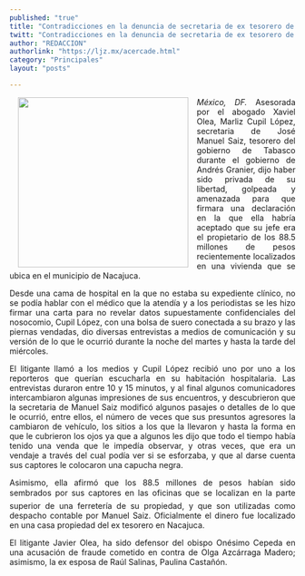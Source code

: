 ```yaml
---
published: "true"
title: "Contradicciones en la denuncia de secretaria de ex tesorero de Granier"
twitt: "Contradicciones en la denuncia de secretaria de ex tesorero de Granier"
author: "REDACCION"
authorlink: "https://ljz.mx/acercade.html"
category: "Principales"
layout: "posts"

---
```


<div style="text-align: justify;">
  <p>
    <img src="http://ljz.mx/images/stories/fotos_mayo2013/dinero.jpg" border="0" width="300" style="margin-left: 15px; margin-right: 15px; float: left;" />
  </p>
  
  <p>
    <em>México, DF.</em> Asesorada por el abogado Xaviel Olea, Marliz Cupil López, secretaria de José Manuel Saiz, tesorero del gobierno de Tabasco durante el gobierno de Andrés Granier, dijo haber sido privada de su libertad, golpeada y amenazada para que firmara una declaración en la que ella habría aceptado que su jefe era el propietario de los 88.5 millones de pesos recientemente localizados en una vivienda que se ubica en el municipio de Nacajuca.
  </p>
  
  <p>
    Desde una cama de hospital en la que no estaba su expediente clínico, no se podía hablar con el médico que la atendía y a los periodistas se les hizo firmar una carta para no revelar datos supuestamente confidenciales del nosocomio, Cupil López, con una bolsa de suero conectada a su brazo y las piernas vendadas, dio diversas entrevistas a medios de comunicación y su versión de lo que le ocurrió durante la noche del martes y hasta la tarde del miércoles.
  </p>
  
  <p>
    El litigante llamó a los medios y Cupil López recibió uno por uno a los reporteros que querían escucharla en su habitación hospitalaria. Las entrevistas duraron entre 10 y 15 minutos, y al final algunos comunicadores intercambiaron algunas impresiones de sus encuentros, y descubrieron que la secretaria de Manuel Saiz modificó algunos pasajes o detalles de lo que le ocurrió, entre ellos, el número de veces que sus presuntos agresores la cambiaron de vehículo, los sitios a los que la llevaron y hasta la forma en que le cubrieron los ojos ya que a algunos les dijo que todo el tiempo había tenido una venda que le impedía observar, y otras veces, que era un vendaje a través del cual podía ver si se esforzaba, y que al darse cuenta sus captores le colocaron una capucha negra.
  </p>
  
  <p>
    Asimismo, ella afirmó que los 88.5 millones de pesos habían sido sembrados por sus captores en las oficinas que se localizan en la parte superior de una ferretería de su propiedad, y que son utilizadas como despacho contable por Manuel Saiz. Oficialmente el dinero fue localizado en una casa propiedad del ex tesorero en Nacajuca.
  </p>
  
  <p>
    El litigante Javier Olea, ha sido defensor del obispo Onésimo Cepeda en una acusación de fraude cometido en contra de Olga Azcárraga Madero; asimismo, la ex esposa de Raúl Salinas, Paulina Castañón.
  </p>
</div>
